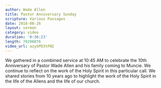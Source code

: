 ```yaml
---
author: Wade Allen
title: Pastor Anniversary Sunday
scripture: Various Passages
date: 2018-08-26
layout: sermon
category: video
duration: '0:36:23' 
length: 70296076
video_url: azyGPD3tFNI
---
```


We gathered in a combined service at 10:45 AM to celebrate the 10th Anniversary of Pastor Wade Allen and his family coming to Muncie. We continue to reflect on the work of the Holy Spirit in this particular call. We shared stories from 10 years ago to highlight the work of the Holy Spirit in the life of the Allens and the life of our church.
